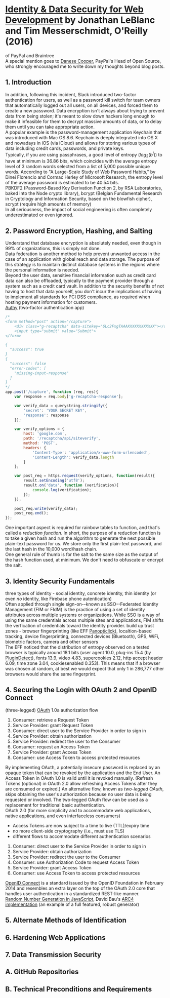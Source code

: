 # [Identity & Data Security for Web Development][homepage] by Jonathan LeBlanc and Tim Messerschmidt, O'Reilly (2016)

of PayPal and Braintree<br>
A special mention goes to [Danese Cooper][danese_cooper], PayPal's Head of Open
 Source, who strongly encouraged me to write down my thoughts beyond blog posts.

[homepage]: http://shop.oreilly.com/product/0636920044376.do
[danese_cooper]: https://en.wikipedia.org/wiki/Danese_Cooper

## 1. Introduction

In addition, following this incident, Slack introduced two-factor authentication
 for users, as well as a password kill switch for team owners that automatically
 logged out all users, on all devices, and forced them to create a new password.
 Data encryption isn't always about trying to prevent data from being stolen;
 it's meant to slow down hackers long enough to make it infeasible for them to
 decrypt massive amounts of data, or to delay them until you can take
 appropriate action.<br>
A popular example is the password-management application Keychain that was
 introduced with Mac OS 8.6. Keychain is deeply integrated into OS X and
 nowadays in iOS (via iCloud) and allows for storing various types of data
 including credit cards, passwords, and private keys.<br>
Typically, if you are using passphrases, a good level of entropy
 (*log*<sub>2</sub>(*b*<sup>*l*</sup>)) to have at minimum is 36.86 bits, which
 coincides with the average entropy level of 3 random words selected from a list
 of 5,000 possible unique words. According to "A Large-Scale Study of Web
 Password Habits," by Dinei Florencio and Cormac Herley of Microsoft Research,
 the entropy level of the average password is estimated to be 40.54 bits.<br>
PBKDF2 (Password-Based Key Derivation Function 2, by RSA Laboratories, baked
 into the Node crypto library), bcrypt (Belgian Fundamental Research in
 Cryptology and Information Security, based on the blowfish cipher), scrypt
 (require high amounts of memory)<br>
In all seriousness, the impact of social engineering is often completely
 underestimated or even ignored.

## 2. Password Encryption, Hashing, and Salting

Understand that database encryption is absolutely needed, even though in 99% of
 organizations, this is simply not done.<br>
Data federation is another method to help prevent unwanted access in the case of
 an application with global reach and data storage. The purpose of this strategy
 is to maintain distinct database systems in the regions where the personal
 information is needed.<br>
Beyond the user data, sensitive financial information such as credit card data
 can also be offloaded, typically to the payment provider through a system such
 as a credit card vault. In addition to the security benefits of not having to
 host that data yourself, you don't incur the implications of having to
 implement all standards for PCI DSS compliance, as required when hosting
 payment information for customers.<br>
[Authy][authy] (two-factor authentication app)

```javascript
/*
<form method="post" action="/capture">
    <div class="g-recaptcha" data-sitekey="6Lc2FxgTAAAXXXXXXXXXXXX"></div>
    <input type="submit" value="Submit">
</form>

{
  "success": true
}
{
  "success": false
  "error-codes": [
    "missing-input-response"
  ]
}
*/
app.post('/capture', function (req, res){
    var response = req.body['g-recaptcha-response'];

    var verify_data = querystring.stringify({
        'secret': 'YOUR SECRET KEY',
        'response': response
    });

    var verify_options = {
        host: 'google.com',
        path: '/recaptcha/api/siteverify',
        method: 'POST',
        headers: {
            'Content-Type': 'application/x-www-form-urlencoded',
            'Content-Length': verify_data.length
        }
    };

    var post_req = https.request(verify_options, function(result){
        result.setEncoding('utf8');
        result.on('data', function (verification){
            console.log(verification);
        });
    });

    post_req.write(verify_data);
    post_req.end();
});
```

One important aspect is required for rainbow tables to function, and that's
 called a *reduction function*. In short, the purpose of a reduction function is
 to take a given hash and run the algorithm to generate the next possible
 plain-text password for us. We store only the first plain-text password, and
 the last hash in the 10,000 word/hash chain.<br>
One general rule of thumb is for the salt to the same size as the output of the
 hash function used, at minimum. We don't need to obfuscate or encrypt the salt.

[authy]: https://authy.com/

## 3. Identity Security Fundamentals

three types of identity - social identity, concrete identity, thin identity (or
 even *no* identity, like Firebase phone autentication)<br>
Often applied through single sign-on--known as SSO--Federated Identity
 Management (FIM or FIdM) is the practice of using a set of identity attributes
 across multiple systems or organizations. While SSO is a way of using the same
 credentials across multiple sites and applications, FIM shifts the verfication
 of credentials toward the identity provider.
build up trust zones - browser fingerprinting (like EFF
 [Panopticlick][panopticalick]), localtion-based tracking, device
 fingerprinting, connected devices (Bluetooth), GPS, WiFi, biometric factors,
 camera and other sensors<br>
The EFF noticed that the distribution of entropy observed on a tested browser is
 typically around 18.1 bits (user agent 10.0, plug-ins 15.4 (by
 [PluginDetect][plugindetect]), fonts 13.9, video 4.83, supercookies 2.12, http
 accept header 6.09, time zone 3.04, cookiesenabled 0.353). This means that if a
 browser was chosen at random, at best we would expect that only 1 in 286,777
 other browsers would share the same fingerprint.

[panopticalick]: https://panopticlick.eff.org/
[plugindetect]: http://www.pinlady.net/PluginDetect/

## 4. Securing the Login with OAuth 2 and OpenID Connect

(three-legged) [OAuth][oauth] 1.0a authorization flow
1. Consumer: retrieve a Request Token
1. Service Provider: grant Request Token
1. Consumer: direct user to the Service Provider in order to sign in
1. Service Provider: obtain authorization
1. Service Provider: redirect the user to the Consumer
1. Consumer: request an Access Token
1. Service Provider: grant Access Token
1. Consumer: use Access Token to access protected resources

By implementing OAuth, a potentially insecure password is replaced by an opaque
 token that can be revoked by the application and the End User. An Access Token
 in OAuth 1.0 is valid until it is revoked manually. (Refresh Tokens (optional)
 in OAuth 2.0 allow refreshing Access Tokens after they are consumed or
 expired.) An alternative flow, known as *two-legged OAuth*, skips obtaining the
 user's authorization because no user data is being requested or involved. The
 two-legged OAuth flow can be used as a replacement for traditional basic
 authentication.<br>
OAuth 2.0 (for more simplicity and to accommodate web applications, native
 applications, and even interfaceless consumers)
* Access Tokens are now subject to a time to live (TTL)/expiry time
* no more client-side cryptography (i.e., must use TLS)
* different flows to accommodate different authentication scenarios

1. Consumer: direct user to the Service Provider in order to sign in
1. Service Provider: obtain authorization
1. Service Provider: redirect the user to the Consumer
1. Consumer: use Authorization Code to request Access Token
1. Service Provider: grant Access Token
1. Consumer: use Access Token to access protected resources

[OpenID Connect][openid_connect] is a standard issued by the OpenID Foundation
 in February 2014 and resembles an extra layer on the top of the OAuth 2.0 core
 that handles user authentication in a standardized REST-like manner.<br>
[Random Number Generation in JavaScript][random_number_generation_in_javascript],
 David Bau's [ARC4 implementation][arc4_impl] (an example of a full featured,
 robust generator)<br>

[oauth]: https://oauth.net/
[openid_connect]: http://openid.net/specs/openid-connect-core-1_0.html
[random_number_generation_in_javascript]: https://bocoup.com/blog/random-numbers
[arc4_impl]: http://davidbau.com/archives/2010/01/30/random_seeds_coded_hints_and_quintillions.html

## 5. Alternate Methods of Identification

## 6. Hardening Web Applications

## 7. Data Transmission Security

## A. GitHub Repositories

## B. Technical Preconditions and Requirements

